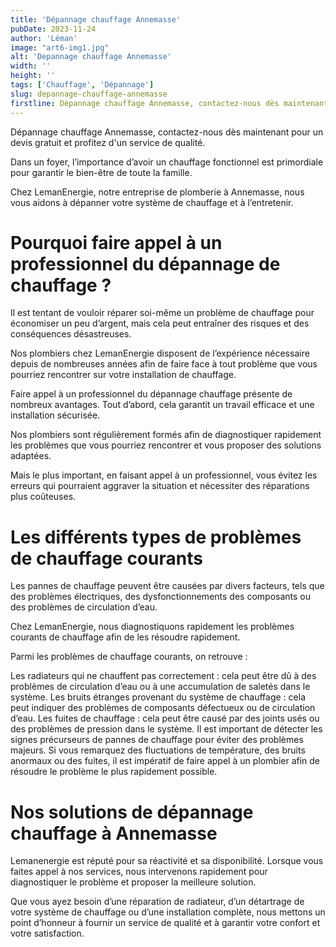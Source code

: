 ```yaml
---
title: 'Dépannage chauffage Annemasse'
pubDate: 2023-11-24
author: 'Léman'
image: "art6-img1.jpg"
alt: 'Depannage chauffage Annemasse'
width: ''
height: ''
tags: ['Chauffage', 'Dépannage']
slug: depannage-chauffage-annemasse
firstline: Dépannage chauffage Annemasse, contactez-nous dès maintenant pour un devis gratuit et profitez d'un service de qualité.
---
```


<p class="flex justify-center">
Dépannage chauffage Annemasse, contactez-nous dès maintenant pour un devis gratuit et profitez d'un service de qualité.
</p>

Dans un foyer, l’importance d’avoir un chauffage fonctionnel est primordiale pour garantir le bien-être de toute la famille.

Chez LemanEnergie, notre entreprise de plomberie à Annemasse, nous vous aidons à dépanner votre système de chauffage et à l’entretenir.

# Pourquoi faire appel à un professionnel du dépannage de chauffage ?

Il est tentant de vouloir réparer soi-même un problème de chauffage pour économiser un peu d’argent, mais cela peut entraîner des risques et des conséquences désastreuses.

Nos plombiers chez LemanEnergie disposent de l’expérience nécessaire depuis de nombreuses années afin de faire face à tout problème que vous pourriez rencontrer sur votre installation de chauffage.

Faire appel à un professionnel du dépannage chauffage présente de nombreux avantages. Tout d’abord, cela garantit un travail efficace et une installation sécurisée.

Nos plombiers sont régulièrement formés afin de diagnostiquer rapidement les problèmes que vous pourriez rencontrer et vous proposer des solutions adaptées.

Mais le plus important, en faisant appel à un professionnel, vous évitez les erreurs qui pourraient aggraver la situation et nécessiter des réparations plus coûteuses.

# Les différents types de problèmes de chauffage courants

Les pannes de chauffage peuvent être causées par divers facteurs, tels que des problèmes électriques, des dysfonctionnements des composants ou des problèmes de circulation d’eau.

Chez LemanEnergie, nous diagnostiquons rapidement les problèmes courants de chauffage afin de les résoudre rapidement.

Parmi les problèmes de chauffage courants, on retrouve :

Les radiateurs qui ne chauffent pas correctement : cela peut être dû à des problèmes de circulation d’eau ou à une accumulation de saletés dans le système.
Les bruits étranges provenant du système de chauffage : cela peut indiquer des problèmes de composants défectueux ou de circulation d’eau.
Les fuites de chauffage : cela peut être causé par des joints usés ou des problèmes de pression dans le système.
Il est important de détecter les signes précurseurs de pannes de chauffage pour éviter des problèmes majeurs. Si vous remarquez des fluctuations de température, des bruits anormaux ou des fuites, il est impératif de faire appel à un plombier afin de résoudre le problème le plus rapidement possible.

# Nos solutions de dépannage chauffage à Annemasse

Lemanenergie est réputé pour sa réactivité et sa disponibilité. Lorsque vous faites appel à nos services, nous intervenons rapidement pour diagnostiquer le problème et proposer la meilleure solution.

Que vous ayez besoin d’une réparation de radiateur, d’un détartrage de votre système de chauffage ou d’une installation complète, nous mettons un point d’honneur à fournir un service de qualité et à garantir votre confort et votre satisfaction.